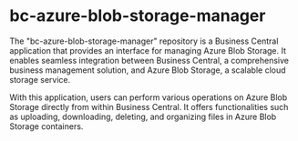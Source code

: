 # bc-azure-blob-storage-manager
The "bc-azure-blob-storage-manager" repository is a Business Central application that provides an interface for managing Azure Blob Storage. It enables seamless integration between Business Central, a comprehensive business management solution, and Azure Blob Storage, a scalable cloud storage service.

With this application, users can perform various operations on Azure Blob Storage directly from within Business Central. It offers functionalities such as uploading, downloading, deleting, and organizing files in Azure Blob Storage containers. 
